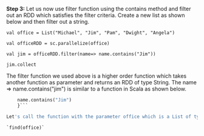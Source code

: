 **Step 3:** Let us now use filter function using the contains method and filter out an RDD which satisfies the filter criteria. Create a new list as shown below and then filter out a string.

`val office = List("Michael", "Jim", "Pam", "Dwight", "Angela")` 

`val officeRDD = sc.parallelize(office)` 

`val jim = officeRDD.filter(name=> name.contains("Jim"))` 

`jim.collect` 


The filter function we used above is a higher order function which takes another function as parameter and returns an RDD of type String. The name => name.contains("jim") is similar to a function in Scala as shown below.

```def find(name: List[String]): Boolean = {
	name.contains("Jim")
	}```

Let's call the function with the parameter office which is a List of type String.

`find(office)` 
